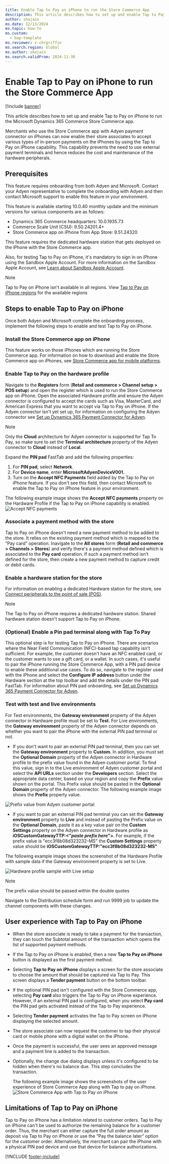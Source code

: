 ```yaml
---
title: Enable Tap to Pay on iPhone to run the Store Commerce App
description: This article describes how to set up and enable Tap to Pay on iPhone to run the Microsoft Dynamics 365 Commerce Store Commerce app.
author: shajain
ms.date: 12/13/2024
ms.topic: how-to
ms.custom: 
  - bap-template
ms.reviewer: v-chrgriffin
ms.search.region: Global
ms.author: shajain
ms.search.validFrom: 2024-11-30
---
```


# Enable Tap to Pay on iPhone to run the Store Commerce App

[!include [banner](../includes/banner.md)]

This article describes how to set up and enable Tap to Pay on iPhone to run the Microsoft Dynamics 365 Commerce Store Commerce app.

Merchants who use the Store Commerce app with Adyen payment connector on iPhones can now enable their store associates to accept various types of in-person payments on the iPhones by using the Tap to Pay on iPhone capability. This capability prevents the need to use external payment terminals and hence reduces the cost and maintenance of the hardware peripherals.

## Prerequisites

This feature requires onboarding from both Adyen and Microsoft. Contact your Adyen representative to complete the onboarding with Adyen and then contact Microsoft support to enable this feature in your environment. 

This feature is available starting 10.0.40 monthly update and the minimum versions for various components are as follows:

- Dynamics 365 Commerce headquarters: 10.0.1935.73
- Commerce Scale Unit (CSU): 9.50.24201.4+
- Store Commerce app on iPhone from App Store: 9.51.24320

This feature requires the dedicated hardware station that gets deployed on the iPhone with the Store Commerce app. 

Also, for testing Tap to Pay on iPhone, it's mandatory to sign in on iPhone using the Sandbox Apple Account. For more information on the Sandbox Apple Account, see [Learn about Sandbox Apple Account](https://developer.apple.com/help/app-store-connect/test-in-app-purchases/create-a-sandbox-apple-account/).

> [!NOTE]
> Tap to Pay on iPhone isn't available in all regions. View [Tap to Pay on iPhone regions](https://developer.apple.com/tap-to-pay/regions/) for the available regions

## Steps to enable Tap to Pay on iPhone

Once both Adyen and Microsoft complete the onboarding process, implement the following steps to enable and test Tap to Pay on iPhone.

### Install the Store Commerce app on iPhone

This feature works on those iPhones which are running the Store Commerce app. For information on how to download and enable the Store Commerce app on iPhones, see [Store Commerce app for mobile platforms](store-commerce-mobile.md#install-the-app).

### Enable Tap to Pay on the hardware profile

Navigate to the **Registers** form (**Retail and commerce \> Channel setup \> POS setup**) and open the register which is used to run the Store Commerce app on iPhone. 
Open the associated Hardware profile and ensure the Adyen connector is configured to accept the cards such as Visa, MasterCard, and American Express that you want to accept via Tap to Pay on iPhone. If the Adyen connector isn't yet set up, for information on configuring the Adyen connector see [Set up Dynamics 365 Payment Connector for Adyen](adyen-connector-setup.md).

> [!NOTE]
> Only the **Cloud** architecture for Adyen connector is supported for Tap To Pay, so  make sure to set the **Terminal architecture** property of the Adyen connector to **Cloud** instead of **Local**.

Expand the **PIN pad** FastTab and add the following properties:
1.	For **PIN pad**, select **Network**.
2.	For **Device name**, enter **MicrosoftAdyenDeviceV001.**
3.	Turn on the **Accept NFC Payments** field added by the Tap to Pay on iPhone feature. If you don't see this field, then contact Microsoft to enable the Tap to Pay on iPhone feature in your environment.

The following example image shows the **Accept NFC payments** property on the Hardware Profile if the Tap to Pay on iPhone capability is enabled.
![Accept NFC payments](../media/Accept_NFC_Payments.png)

### Associate a payment method with the store

Tap to Pay on iPhone doesn't need a new payment method to be added to the store. It relies on the existing payment method which is mapped to the “Pay card” operation. Inavigate to the **All stores** form (**Retail and commerce \> Channels \> Stores**) and verify there's a payment method defined which is associated to the **Pay card** operation. If such a payment method isn't defined for the store, then create a new payment method to capture credit or debit cards.

### Enable a hardware station for the store

For information on enabling a dedicated Hardware station for the store, see [Connect peripherals to the point of sale (POS)](../define-maintain-channel-clients-registers-hw-stations.md#store-commerce-app-with-connected-peripheral-devices).

> [!NOTE]
> The Tap to Pay on iPhone requires a dedicated hardware station. Shared hardware station doesn't support Tap to Pay on iPhone.

### (Optional) Enable a Pin pad terminal along with Tap To Pay

This optional step is for testing Tap to Pay on iPhone. There are scenarios where the Near Field Communication (NFC)-based tap capability isn't sufficient. For example, the customer doesn't have an NFC enabled card, or the customer wants to use a gift card, or a wallet. In such cases, it's useful to pair the iPhone running the Store Commerce App, with a PIN pad device to enable these additional use cases. To do so, navigate to the register used with the iPhone and select the **Configure IP address** button under the Hardware section at the top toolbar and add the details under the PIN pad FastTab. For information about PIN pad onboarding, see [Set up Dynamics 365 Payment Connector for Adyen](adyen-connector-setup.md#onboard-and-configure-an-adyen-payment-terminal).

### Test with test and live environments

For Test environments, the **Gateway environment** property of the Adyen connector in Hardware profile must be set to **Test**. 
For Live environments, the **Gateway environment** property of the Adyen connector depends on whether you want to pair the iPhone with the external PIN pad terminal or not. 
- If you don't want to pair an external PIN pad terminal, then you can set the **Gateway environment** property to **Custom**. In addition, you must set the **Optional Domain** property of the Adyen connector in Hardware profile to the prefix value found in the Adyen customer portal. To find this value, sign in to the Live environment of Adyen customer portal and select the **API URLs** section under the **Developers** section. Select the appropriate data center, based on your region and copy the **Prefix** value shown on the portal. This Prefix value should be pasted in the **Optional Domain** property of the Adyen connector. The following example image shows the **Prefix** property value.

![Prefix value from Adyen customer portal](../media/Prefix.png)

- If you want to pair an external PIN pad terminal you can set the **Gateway environment** property to **Live** and instead of pasting the Prefix value on the **Optional Domain**, paste it as a key value pair on the **Custom Settings** property on the Adyen connector in Hardware profile as **iOSCustomGatewayTTP:<"_paste prefix here_">**. For example, if the prefix value is "ecc3f8b08d323232-MS" the **Custom Settings** property value should be **iOSCustomGatewayTTP:"ecc3f8b08d323232-MS"**

The following example image shows the screenshot of the Hardware Profile with sample data if the Gateway environment property is set to Live. 

![Hardware profile sample with Live setup](../media/sampleHWP.png)

> [!NOTE]
> The prefix value should be passed within the double quotes
 
Navigate to the Distribution schedule form and run 9999 job to update the channel components with these changes.

## User experience with Tap to Pay on iPhone

- When the store associate is ready to take a payment for the transaction, they can touch the Subtotal amount of the transaction which opens the list of supported payment methods.
- If the Tap to Pay on iPhone is enabled, then a new **Tap to Pay on iPhone** button is displayed as the first payment method.
- Selecting **Tap to Pay on iPhone** displays a screen for the store associate to choose the amount that should be captured via Tap to Pay. This screen displays a **Tender payment** button on the bottom toolbar.
- 	If the optional PIN pad isn't configured with the Store Commerce app, selecting **Pay card** also triggers the Tap to Pay on iPhone experience. However, if an external PIN pad is configured, when you select **Pay card** the PIN pad gets activated instead of the Tap to Pay experience.
- Selecting **Tender payment** activates the Tap to Pay screen on iPhone displaying the selected amount.
- The store associate can now request the customer to tap their physical card or mobile phone with a digital wallet on the iPhone.
- Once the payment is successful, the user sees an approved message and a payment line is added to the transaction.
- Optionally, the change due dialog displays unless it's configured to be hidden when there's no balance due. This step concludes the transaction.

  The following example image shows the screenshots of the user experience of Store Commerce App along with Tap to pay on iPhone.
  ![Store Commerce App with Tap to Pay on iPhone](../media/TTP_ux.png "Store Commerce App with Tap to Pay on iPhone")

## Limitations of Tap to Pay on iPhone

Tap to Pay on iPhone has a limitation related to customer orders. Tap to Pay on iPhone can't be used to authorize the remaining balance for a customer order. Thus, the merchant can either capture the full order amount as deposit via Tap to Pay on iPhone or use the “Pay the balance later” option for the customer order. Alternatively, the merchant can pair the iPhone with a physical PIN pad device and use that device for balance authorizations. 



[!INCLUDE [footer-include](../../includes/footer-banner.md)]
